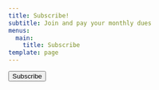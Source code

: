 ```yaml
---
title: Subscribe!
subtitle: Join and pay your monthly dues
menus:
  main:
    title: Subscribe
template: page
---
```

<a href="javascript:void(0)" data-cb-type="checkout" data-cb-plan-id="dev-fundamentals-membership" ><button>Subscribe</button></a>
